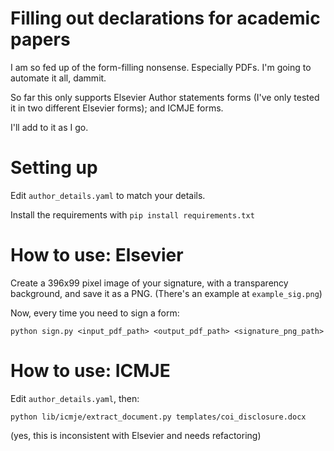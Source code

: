 # Filling out declarations for academic papers

I am so fed up of the form-filling nonsense. Especially PDFs. I'm going to automate it all, dammit.

So far this only supports Elsevier Author statements forms (I've only tested it in two different Elsevier forms); and ICMJE forms.

I'll add to it as I go.

# Setting up

Edit `author_details.yaml` to match your details.

Install the requirements with `pip install requirements.txt`



# How to use: Elsevier

Create a 396x99 pixel image of your signature, with a transparency background, and save it as a PNG. (There's an example at `example_sig.png`)

Now, every time you need to sign a form:

    python sign.py <input_pdf_path> <output_pdf_path> <signature_png_path>

# How to use: ICMJE

Edit `author_details.yaml`, then:

    python lib/icmje/extract_document.py templates/coi_disclosure.docx

(yes, this is inconsistent with Elsevier and needs refactoring)



